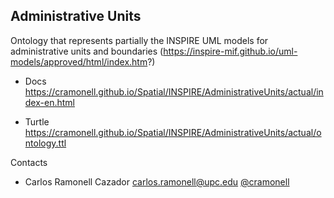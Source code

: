 ## Administrative Units
Ontology that represents partially the INSPIRE UML models for administrative units and boundaries
(https://inspire-mif.github.io/uml-models/approved/html/index.htm?)

* Docs https://cramonell.github.io/Spatial/INSPIRE/AdministrativeUnits/actual/index-en.html


* Turtle    https://cramonell.github.io/Spatial/INSPIRE/AdministrativeUnits/actual/ontology.ttl


Contacts

* Carlos Ramonell Cazador <carlos.ramonell@upc.edu> [@cramonell](https://github.com/cramonell)
